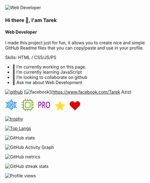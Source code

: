 ![Web Developer](https://scontent.fdac24-2.fna.fbcdn.net/v/t39.30808-6/236722020_999290357574892_7546065024385670417_n.jpg?_nc_cat=105&ccb=1-5&_nc_sid=09cbfe&_nc_ohc=ltb-cfrVI0sAX_daMKB&_nc_oc=AQlkMd2GuW_xEfQrUTAnMwmZFs66HseFSxPM6AnhWZhnUjYzYdHJt2Hv2PqrT1VLYBI&_nc_ht=scontent.fdac24-2.fna&oh=00_AT9dVQ2BEIDc0d3Kn1vqFvwwA3pBt_YR1yMTl9DY49k9oA&oe=6254071A)

### Hi there 👋, I'am Tarek
#### Web Developer

I made this project just for fun, it allows you to create nice and simple GitHub Readme files that you can copy/paste and use in your profile.

Skills: HTML / CSS/JS/PS

- 🔭 I’m currently working on this page. 
- 🌱 I’m currently learning JavaScript 
- 👯 I’m looking to collaborate on github 
- 💬 Ask me about Web Development 


[<img src='https://cdn.jsdelivr.net/npm/simple-icons@3.0.1/icons/github.svg' alt='github' height='40'>](https://github.com/tarekalways)  [<img src='https://cdn.jsdelivr.net/npm/simple-icons@3.0.1/icons/facebook.svg' alt='facebook' height='40'>](https://www.facebook.com/Tarek Aziz)  

<a href='https://archiveprogram.github.com/'><img src='https://raw.githubusercontent.com/acervenky/animated-github-badges/master/assets/acbadge.gif' width='40' height='40'></a> <a href='https://docs.github.com/en/developers'><img src='https://raw.githubusercontent.com/acervenky/animated-github-badges/master/assets/devbadge.gif' width='40' height='40'></a> <a href='https://github.com/pricing'><img src='https://raw.githubusercontent.com/acervenky/animated-github-badges/master/assets/pro.gif' width='40' height='40'></a> <a href='https://stars.github.com/'><img src='https://raw.githubusercontent.com/acervenky/animated-github-badges/master/assets/starbadge.gif' width='35' height='35'></a> <a href='https://docs.github.com/en/github/supporting-the-open-source-community-with-github-sponsors'><img src='https://raw.githubusercontent.com/acervenky/animated-github-badges/master/assets/sponsorbadge.gif' width='35' height='35'></a> 

[![trophy](https://github-profile-trophy.vercel.app/?username=tarekalways)](https://github.com/ryo-ma/github-profile-trophy)

[![Top Langs](https://github-readme-stats.vercel.app/api/top-langs/?username=tarekalways)](https://github.com/anuraghazra/github-readme-stats)

![GitHub stats](https://github-readme-stats.vercel.app/api?username=tarekalways&show_icons=true&count_private=true)  

![GitHub Activity Graph](https://activity-graph.herokuapp.com/graph?username=tarekalways)  

![GitHub metrics](https://metrics.lecoq.io/tarekalways)  

![GitHub streak stats](https://github-readme-streak-stats.herokuapp.com/?user=tarekalways)  

![Profile views](https://gpvc.arturio.dev/tarekalways)  
